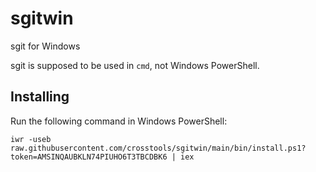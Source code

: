 # sgitwin
sgit for Windows

sgit is supposed to be used in `cmd`, not Windows PowerShell.

## Installing

Run the following command in Windows PowerShell:
```pwsh
iwr -useb raw.githubusercontent.com/crosstools/sgitwin/main/bin/install.ps1?token=AMSINQAUBKLN74PIUHO6T3TBCDBK6 | iex
```
